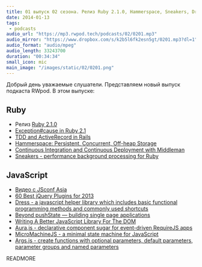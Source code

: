 ```yaml
---
title: 01 выпуск 02 сезона. Релиз Ruby 2.1.0, Hammerspace, Sneakers, Dress, Aura.js и прочее
date: 2014-01-13
tags:
 - podcasts
audio_url: "https://mp3.rwpod.tech/podcasts/02/0201.mp3"
audio_mirror: "https://www.dropbox.com/s/k2b5l6fk2esn5gt/0201.mp3?dl=1"
audio_format: "audio/mpeg"
audio_length: 33243700
duration: "00:34:34"
small_icon: mic
main_image: "/images/static/02/0201.png"
---
```


Добрый день уважаемые слушатели. Представляем новый выпуск подкаста RWpod. В этом выпуске:

## Ruby

 - Релиз [Ruby 2.1.0](http://www.ruby-lang.org/en/news/2013/12/25/ruby-2-1-0-is-released/)
 - [Exception#cause in Ruby 2.1](http://blog.bugsnag.com/2014/01/03/ruby-2-1-exception-causes/)
 - [TDD and ActiveRecord in Rails](http://solnic.eu/2014/01/06/tdd-and-activerecord-in-rails.html)
 - [Hammerspace: Persistent, Concurrent, Off-heap Storage](http://nerds.airbnb.com/hammerspace-persistent-concurrent-off-heap-storage/)
 - [Continuous Integration and Continuous Deployment with Middleman](http://blog.codeship.io/2014/01/07/continuous-deployment-for-static-pages.html)
 - [Sneakers - performance background processing for Ruby](http://jondot.github.io/sneakers/)

## JavaScript

 - [Видео с JSconf Asia](http://2013.jsconf.asia/)
 - [60 Best jQuery Plugins for 2013](http://webtoolsdepot.com/60-best-jquery-plugins-for-2013/)
 - [Dress - a javascript helper library which includes basic functional programming methods and commonly used shortcuts](http://dressjs.org/)
 - [Beyond pushState — building single page applications](https://medium.com/joys-of-javascript/4353246f4480)
 - [Writing A Better JavaScript Library For The DOM](http://coding.smashingmagazine.com/2014/01/13/better-javascript-library-for-the-dom/)
 - [Aura.js - declarative component sugar for event-driven RequireJS apps](http://aurajs.com/)
 - [MicroMachineJS - a minimal state machine for JavaScript](http://shime.github.io/blog/micromachinejs-a-minimal-state-machine-for-javascript/)
 - [Args.js - create functions with optional parameters, default parameters, parameter groups and named parameters](http://autographer.github.io/args.js/)

READMORE

